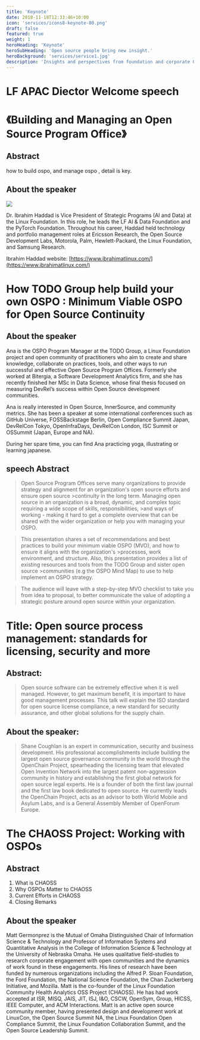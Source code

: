 ```yaml
---
title: 'Keynote'
date: 2018-11-18T12:33:46+10:00
icon: 'services/icons8-keynote-80.png'
draft: false
featured: true
weight: 1
heroHeading: 'Keynote'
heroSubHeading: 'Open source people bring new insight.'
heroBackground: 'services/service1.jpg'
description: 'Insights and perspectives from foundation and corporate OSPO gurus, how to make the work of the open source project office explicit is the main task of the hours-long sharing.'
---
```



# LF APAC Diector  Welcome speech 

# 《Building and Managing an Open Source Program Office》

## Abstract

how to build ospo, and manage ospo , detail is key. 

## About the speaker

![](https://www.ibrahimatlinux.com/wp-content/uploads/2022/03/IbrahimHaddad-Office-e1647255486535.png)

Dr. Ibrahim Haddad is Vice President of Strategic Programs (AI and Data) at the Linux Foundation. In this role, he leads the LF AI & Data Foundation and the PyTorch Foundation. ​​Throughout his career, Haddad held technology and portfolio management roles at Ericsson Research, the Open Source Development Labs, Motorola, Palm, Hewlett-Packard, the Linux Foundation, and Samsung Research. ​

Ibrahim Haddad website: [https://www.ibrahimatlinux.com/](https://www.ibrahimatlinux.com/)


#  How TODO Group help build your own OSPO : Minimum Viable OSPO for Open Source Continuity

## About the speaker

Ana is the OSPO Program Manager at the TODO Group, a Linux Foundation project and open community of practitioners who aim to create and share knowledge, collaborate on practices, tools, and other ways to run successful and effective Open Source Program Offices. Formerly she worked at Bitergia, a Software Development Analytics firm, and she has recently finished her MSc in Data Science, whose final thesis focused on measuring DevRel’s success within Open Source development communities.

Ana is really interested in Open Source, InnerSource, and community metrics. She has been a speaker at some international conferences such as GitHub Universe, FOSSBackstage Berlin, Open Compliance Summit Japan, DevRelCon Tokyo, OpenInfraDays, DevRelCon London, ISC Summit or OSSummit (Japan, Europe and NA).

During her spare time, you can find Ana practicing yoga, illustrating or learning japanese.


##  speech Abstract

> Open Source Program Offices serve many organizations to provide strategy and alignment for an organization's open source efforts and ensure open source >continuity in the long term. Managing open source in an organization is a broad, dynamic, and complex topic requiring a wide scope of skills, responsibilities, >and ways of working - making it hard to get a complete overview that can be shared with the wider organization or help you with managing your OSPO.

> This presentation shares a set of recommendations and best practices to build your minimum viable OSPO (MVO), and how to ensure it aligns with the organization's >processes, work environment, and structure. Also, this presentation provides a list of existing resources and tools from the TODO Group and sister open source >communities (e.g the OSPO Mind Map) to use to help implement an OSPO strategy.

>The audience will leave with a step-by-step MVO checklist to take you from idea to proposal, to better communicate the value of adopting a strategic posture around open source within your organization.

# Title: Open source process management: standards for licensing, security and more

## Abstract:

> Open source software can be extremely effective when it is well managed. However, to get maximum benefit, it is important to have good management processes. This talk will explain the ISO standard for open source license compliance, a new standard for security assurance, and other global solutions for the supply chain.

## About the speaker:

> Shane Coughlan is an expert in communication, security and business development. His professional accomplishments include building the largest open source governance community in the world through the OpenChain Project, spearheading the licensing team that elevated Open Invention Network into the largest patent non-aggression community in history and establishing the first global network for open source legal experts. He is a founder of both the first law journal and the first law book dedicated to open source. He currently leads the OpenChain Project, acts as an advisor to both World Mobile and Asylum Labs, and is a General Assembly Member of OpenForum Europe.

# The CHAOSS Project: Working with OSPOs

## Abstract

1. What is CHAOSS
2. Why OSPOs Matter to CHAOSS
3. Current Efforts in CHAOSS
4. Closing Remarks

## About the speaker

Matt Germonprez is the Mutual of Omaha Distinguished Chair of Information Science & Technology and Professor of Information Systems and Quantitative Analysis in the College of Information Science & Technology at the University of Nebraska Omaha. He uses qualitative field-studies to research corporate engagement with open communities and the dynamics of work found in these engagements. His lines of research have been funded by numerous organizations including the Alfred P. Sloan Foundation, the Ford Foundation, the National Science Foundation, the Chan Zuckerberg Initiative, and Mozilla. Matt is the co-founder of the Linux Foundation Community Health Analytics OSS Project (CHAOSS). He has had work accepted at ISR, MISQ, JAIS, JIT, ISJ, I&O, CSCW, OpenSym, Group, HICSS, IEEE Computer, and ACM Interactions. Matt is an active open source community member, having presented design and development work at LinuxCon, the Open Source Summit NA, the Linux Foundation Open Compliance Summit, the Linux Foundation Collaboration Summit, and the Open Source Leadership Summit.
